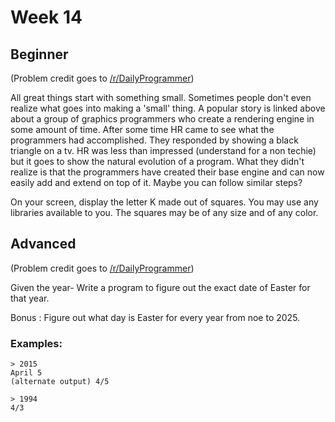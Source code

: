 # Week 14

## Beginner 

(Problem credit goes to [/r/DailyProgrammer](http://www.reddit.com/r/dailyprogrammer))

All great things start with something small. Sometimes people don't even realize what goes into making a 'small' thing.
A popular story is linked above about a group of graphics programmers who create a rendering engine in some amount of time. After some time HR came to see what the programmers had accomplished. They responded by showing a black triangle on a tv.
HR was less than impressed (understand for a non techie) but it goes to show the natural evolution of a program. What they didn't realize is that the programmers have created their base engine and can now easily add and extend on top of it.
Maybe you can follow similar steps?

On your screen, display the letter K made out of squares.
You may use any libraries available to you.
The squares may be of any size and of any color.

## Advanced

(Problem credit goes to [/r/DailyProgrammer](http://www.reddit.com/r/dailyprogrammer))

Given the year- Write a program to figure out the exact date of Easter for that year.

Bonus : Figure out what day is Easter for every year from noe to 2025.

### Examples:

```
> 2015
April 5
(alternate output) 4/5

> 1994
4/3
```
